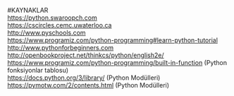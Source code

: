 #KAYNAKLAR <br/>
https://python.swaroopch.com <br/>
https://cscircles.cemc.uwaterloo.ca <br/>
http://www.pyschools.com <br/>
https://www.programiz.com/python-programming#learn-python-tutorial <br/>
http://www.pythonforbeginners.com <br/>
http://openbookproject.net/thinkcs/python/english2e/ <br/>
https://www.programiz.com/python-programming/built-in-function (Python fonksiyonlar tablosu)<br/>
https://docs.python.org/3/library/ (Python Modülleri)<br/>
https://pymotw.com/2/contents.html (Python Modülleri)<br/>



